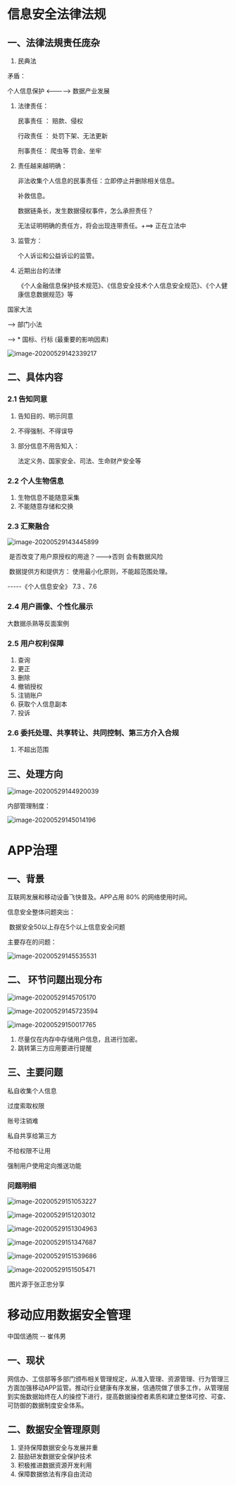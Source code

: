 # 信息安全法律法规



## 一、法律法規责任庞杂

1. 民典法



矛盾：

个人信息保护    <----->   数据产业发展



1. 法律责任：

   民事责任 ： 赔款、侵权

   行政责任 ： 处罚下架、无法更新

   刑事责任： 爬虫等  罚金、坐牢

   

2. 责任越来越明确：

   非法收集个人信息的民事责任：立即停止并删除相关信息。

   补救信息。

   数据链条长，发生数据侵权事件，怎么承担责任？

   无法证明明确的责任方，将会出现连带责任。+==> 正在立法中  

   

3. 监管方：

   个人诉讼和公益诉讼的监管。

4. 近期出台的法律 

   《个人金融信息保护技术规范》、《信息安全技术个人信息安全规范》、《个人健康信息数据规范》等



国家大法

--> 部门小法 

--> * 国标、行标  (最重要的影响因素)



![image-20200529142339217](信息安全生命周期.png)



## 二、具体内容



### 2.1 告知同意

   1. 告知目的、明示同意

   2. 不得强制、不得误导

   3. 部分信息不用告知入：

      法定义务、国家安全、司法、生命财产安全等

      

### 2.2 个人生物信息

1. 生物信息不能随意采集
2. 不能随意存储和交换



### 2.3 汇聚融合

![image-20200529143445899](数据汇聚融合.png)



​	 是否改变了用户原授权的用途？--->否则   会有数据风险

​     数据提供方和提供方： 使用最小化原则，不能超范围处理。

-----《个人信息安全》 7.3 、7.6





### 2.4 用户画像、个性化展示

大数据杀熟等反面案例



### 2.5 用户权利保障

1. 查询
2. 更正
3. 删除
4. 撤销授权
5. 注销账户
6. 获取个人信息副本
7. 投诉



### 2.6 委托处理、共享转让、共同控制、第三方介入合规

1. 不超出范围





## 三、处理方向



![image-20200529144920039](处理方向.png)



内部管理制度：



![image-20200529145014196](内部制度建立.png)











# APP治理

## 一、背景

互联网发展和移动设备飞快普及。APP占用  80% 的网络使用时间。

信息安全整体问题突出：

​	  数据安全50以上存在5个以上信息安全问题

主要存在的问题：

![image-20200529145535531](侵权占比.png)



## 二、 环节问题出现分布

![image-20200529145705170](现状1.png)



![image-20200529145723594](现状2.png)



![image-20200529150017765](现状3.png)



1. 尽量仅在内存中存储用户信息，且进行加密。
2. 跳转第三方应用要进行提醒



## 三、主要问题

私自收集个人信息

过度索取权限

账号注销难

私自共享给第三方

不给权限不让用

强制用户使用定向推送功能



### 问题明细



![image-20200529151053227](未公开收集使用权限.png)

![image-20200529151203012](未明示收集个人信息目的.png)

![image-20200529151304963](未经同意使用.png)

![image-20200529151347687](违反必要原则.png)

![image-20200529151539686](未经同意提供三方.png)

![image-20200529151505471](未按法律规定.png)

​                                                                                                                               图片源于张正忠分享







# 移动应用数据安全管理

中国信通院 -- 崔伟男

## 一、现状

网信办、工信部等多部门颁布相关管理规定，从准入管理、资源管理、行为管理三方面加强移动APP监管。推动行业健康有序发展，信通院做了很多工作，从管理层到实施数据始终在人的操控下进行，提高数据操控者素质和建立整体可控、可查、可防御的数据制度安全体系。



## 二、数据安全管理原则

1.  坚持保障数据安全与发展并重
2. 鼓励研发数据安全保护技术
3. 积极推进数据资源开发利用
4. 保障数据依法有序自由流动












